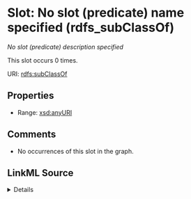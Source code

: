 

# Slot: No slot (predicate) name specified (rdfs_subClassOf)


_No slot (predicate) description specified_






This slot occurs 0 times.


URI: [rdfs:subClassOf](http://www.w3.org/2000/01/rdf-schema#subClassOf)



<!-- no inheritance hierarchy -->








## Properties

* Range: [xsd:anyURI](http://www.w3.org/2001/XMLSchema#anyURI)





## Comments

* No occurrences of this slot in the graph.



## LinkML Source

<details>

```yaml
name: rdfs_subClassOf
annotations:
  count:
    tag: count
    value: 0
description: No slot (predicate) description specified
title: No slot (predicate) name specified
comments:
- No occurrences of this slot in the graph.
from_schema: fio-kg
rank: 1000
domain: rdfs_subClassOf
slot_uri: rdfs:subClassOf
alias: rdfs_subClassOf
range: uri

```
</details>